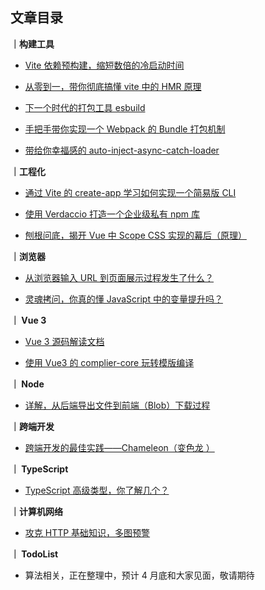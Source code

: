 ## 文章目录

**｜构建工具**

- [Vite 依赖预构建，缩短数倍的冷启动时间](https://github.com/WJCHumble/Blog/issues/11)

- [从零到一，带你彻底搞懂 vite 中的 HMR 原理](https://github.com/WJCHumble/Blog/issues/19)

- [下一个时代的打包工具 esbuild](https://github.com/WJCHumble/Blog/issues/14)

- [手把手带你实现一个 Webpack 的 Bundle 打包机制](https://github.com/WJCHumble/Blog/issues/15)

- [带给你幸福感的 auto-inject-async-catch-loader](https://github.com/WJCHumble/Blog/issues/12)

**｜工程化**

- [通过 Vite 的 create-app 学习如何实现一个简易版 CLI ](https://github.com/WJCHumble/Blog/issues/13)

- [使用 Verdaccio 打造一个企业级私有 npm 库](https://github.com/WJCHumble/Blog/issues/22)

- [刨根问底，揭开 Vue 中 Scope CSS 实现的幕后（原理）](https://github.com/WJCHumble/Blog/issues/23)

**｜浏览器**

- [从浏览器输入 URL 到页面展示过程发生了什么？](https://github.com/WJCHumble/Blog/issues/3)

- [灵魂拷问，你真的懂 JavaScript 中的变量提升吗？](https://github.com/WJCHumble/Blog/issues/17)

**｜ Vue 3**

- [Vue 3 源码解读文档](https://wjchumble.github.io/explain-vue3.0/)

- [使用 Vue3 的 complier-core 玩转模版编译 ](https://github.com/WJCHumble/Blog/issues/18)

**｜ Node**

- [详解，从后端导出文件到前端（Blob）下载过程](https://github.com/WJCHumble/Blog/issues/20)

**｜跨端开发**

- [跨端开发的最佳实践——Chameleon（变色龙 ）](https://github.com/WJCHumble/Blog/issues/16)

**｜ TypeScript**

- [TypeScript 高级类型，你了解几个？](https://github.com/WJCHumble/Blog/issues/21)

**｜计算机网络**

- [攻克 HTTP 基础知识，多图预警](https://github.com/WJCHumble/Blog/issues/1)

**｜ TodoList**

- 算法相关，正在整理中，预计 4 月底和大家见面，敬请期待
